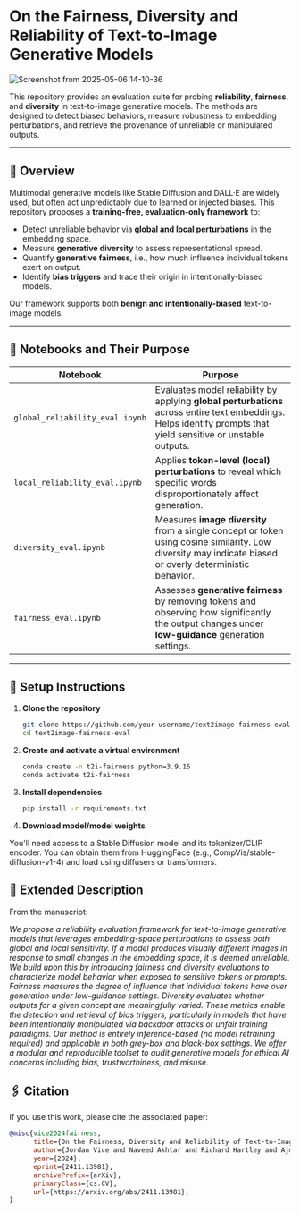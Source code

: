 # On the Fairness, Diversity and Reliability of Text-to-Image Generative Models
![Screenshot from 2025-05-06 14-10-36](https://github.com/user-attachments/assets/d9e3b2e4-6a36-47bd-9461-acb4c94ee426)

This repository provides an evaluation suite for probing **reliability**, **fairness**, and **diversity** in text-to-image generative models. The methods are designed to detect biased behaviors, measure robustness to embedding perturbations, and retrieve the provenance of unreliable or manipulated outputs.

---

## 📖 Overview

Multimodal generative models like Stable Diffusion and DALL·E are widely used, but often act unpredictably due to learned or injected biases. This repository proposes a **training-free, evaluation-only framework** to:

- Detect unreliable behavior via **global and local perturbations** in the embedding space.
- Measure **generative diversity** to assess representational spread.
- Quantify **generative fairness**, i.e., how much influence individual tokens exert on output.
- Identify **bias triggers** and trace their origin in intentionally-biased models.

Our framework supports both **benign and intentionally-biased** text-to-image models.

---

## 🧪 Notebooks and Their Purpose

| Notebook                     | Purpose |
|-----------------------------|---------|
| `global_reliability_eval.ipynb` | Evaluates model reliability by applying **global perturbations** across entire text embeddings. Helps identify prompts that yield sensitive or unstable outputs. |
| `local_reliability_eval.ipynb`  | Applies **token-level (local) perturbations** to reveal which specific words disproportionately affect generation. |
| `diversity_eval.ipynb`          | Measures **image diversity** from a single concept or token using cosine similarity. Low diversity may indicate biased or overly deterministic behavior. |
| `fairness_eval.ipynb`           | Assesses **generative fairness** by removing tokens and observing how significantly the output changes under **low-guidance** generation settings. |

---

## 🧰 Setup Instructions

1. **Clone the repository**
   ```bash
   git clone https://github.com/your-username/text2image-fairness-eval.git
   cd text2image-fairness-eval
   ```
2. **Create and activate a virtual environment**
   ```bash
   conda create -n t2i-fairness python=3.9.16
   conda activate t2i-fairness
   ```
3. **Install dependencies**
   ```bash
   pip install -r requirements.txt
   ```
5. **Download model/model weights**

You'll need access to a Stable Diffusion model and its tokenizer/CLIP encoder. You can obtain them from HuggingFace (e.g., CompVis/stable-diffusion-v1-4) and load using diffusers or transformers.


## 📜 Extended Description

From the manuscript:

*We propose a reliability evaluation framework for text-to-image generative models that leverages embedding-space perturbations to assess both global and local sensitivity. If a model produces visually different images in response to small changes in the embedding space, it is deemed unreliable. We build upon this by introducing fairness and diversity evaluations to characterize model behavior when exposed to sensitive tokens or prompts. Fairness measures the degree of influence that individual tokens have over generation under low-guidance settings. Diversity evaluates whether outputs for a given concept are meaningfully varied. These metrics enable the detection and retrieval of bias triggers, particularly in models that have been intentionally manipulated via backdoor attacks or unfair training paradigms. Our method is entirely inference-based (no model retraining required) and applicable in both grey-box and black-box settings. We offer a modular and reproducible toolset to audit generative models for ethical AI concerns including bias, trustworthiness, and misuse.*

## 🖇️ Citation

If you use this work, please cite the associated paper:

```bib
@misc{vice2024fairness,
      title={On the Fairness, Diversity and Reliability of Text-to-Image Generative Models}, 
      author={Jordan Vice and Naveed Akhtar and Richard Hartley and Ajmal Mian},
      year={2024},
      eprint={2411.13981},
      archivePrefix={arXiv},
      primaryClass={cs.CV},
      url={https://arxiv.org/abs/2411.13981}, 
}
```
